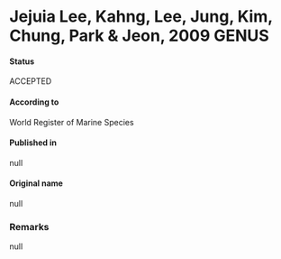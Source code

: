 # Jejuia Lee, Kahng, Lee, Jung, Kim, Chung, Park & Jeon, 2009 GENUS

#### Status
ACCEPTED

#### According to
World Register of Marine Species

#### Published in
null

#### Original name
null

### Remarks
null